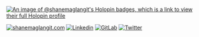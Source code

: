 [![An image of @shanemaglangit's Holopin badges, which is a link to view their full Holopin profile](https://holopin.me/shanemaglangit)](https://holopin.io/@shanemaglangit)

[![shanemaglangit.com](https://img.shields.io/badge/-shanemaglangit\.com-222222?style=flat&logo=google-chrome&logoColor=F26C4F&link=https://www.shanemaglangit.com)](https://www.shanemaglangit.com)
[![Linkedin](https://img.shields.io/badge/-LinkedIn-222222?style=flat&logo=Linkedin&logoColor=white&link=https://www.linkedin.com/in/shanemaglangit/)](https://www.linkedin.com/in/shanemaglangit/)
[![GitLab](https://img.shields.io/badge/-GitLab-222222?style=flat&logo=Gitlab&link=https://www.gitlab.com/shanemaglangit)](https://gitlab.com/ShaneMaglangit)
[![Twitter](https://img.shields.io/badge/-Twitter-222222?style=flat&logo=Twitter&logoColor=white&link=https://twitter.com/ShaneMaglangit)](https://twitter.com/ShaneMaglangit)
